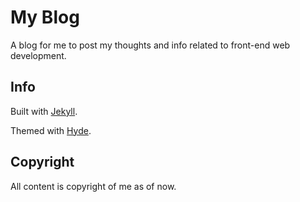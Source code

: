 # My Blog

A blog for me to post my thoughts and info related to front-end web development.

## Info

Built with [Jekyll](http://jekyllrb.com/).

Themed with [Hyde](http://andhyde.com/).

## Copyright

All content is copyright of me as of now.
